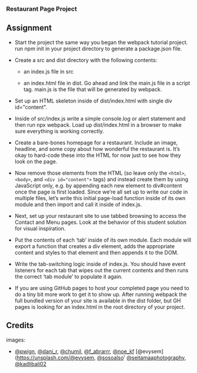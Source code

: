 ### Restaurant Page Project

## Assignment
- Start the project the same way you began the webpack tutorial project.
run npm init in your project directory to generate a package.json file.

- Create a src and dist directory with the following contents:

  - an index.js file in src

  - an index.html file in dist. Go ahead and link the main.js file in a script tag. main.js is the file that will be generated by webpack.

- Set up an HTML skeleton inside of dist/index.html with single div id="content".

- Inside of src/index.js write a simple console.log or alert statement and then run npx webpack. Load up dist/index.html in a browser to make sure everything is working correctly.
- Create a bare-bones homepage for a restaurant. Include an image, headline, and some copy about how wonderful the restaurant is. It’s okay to hard-code these into the HTML for now just to see how they look on the page.

- Now remove those elements from the HTML (so leave only the ```<html>```, ```<body>```, and ```<div id="content">``` tags) and instead create them by using JavaScript only, e.g. by appending each new element to div#content once the page is first loaded. Since we’re all set up to write our code in multiple files, let’s write this initial page-load function inside of its own module and then import and call it inside of index.js.

- Next, set up your restaurant site to use tabbed browsing to access the Contact and Menu pages. Look at the behavior of this student solution for visual inspiration.

- Put the contents of each ‘tab’ inside of its own module. Each module will export a function that creates a div element, adds the appropriate content and styles to that element and then appends it to the DOM.

- Write the tab-switching logic inside of index.js. You should have event listeners for each tab that wipes out the current contents and then runs the correct ‘tab module’ to populate it again.

- If you are using GitHub pages to host your completed page you need to do a tiny bit more work to get it to show up. After running webpack the full bundled version of your site is available in the dist folder, but GH pages is looking for an index.html in the root directory of your project.

## Credits
images: 
- [@pwign](https://unsplash.com/@pwign), [@dani_r](https://unsplash.com/@dani_r_photos), [@chumil](https://unsplash.com/@chumil09), [@f_abrarrr](https://unsplash.com/@f_abrarrr), [@noe_kf](https://unsplash.com/@noe_kf) [@evysem](https://unsplash.com/@evysem, [@sosoalso](https://unsplash.com/@sosoalso)' [@seitamaaphotography](https://unsplash.com/@seitamaaphotography), [@kadlibali02](https://unsplash.com/@kadlibali02)